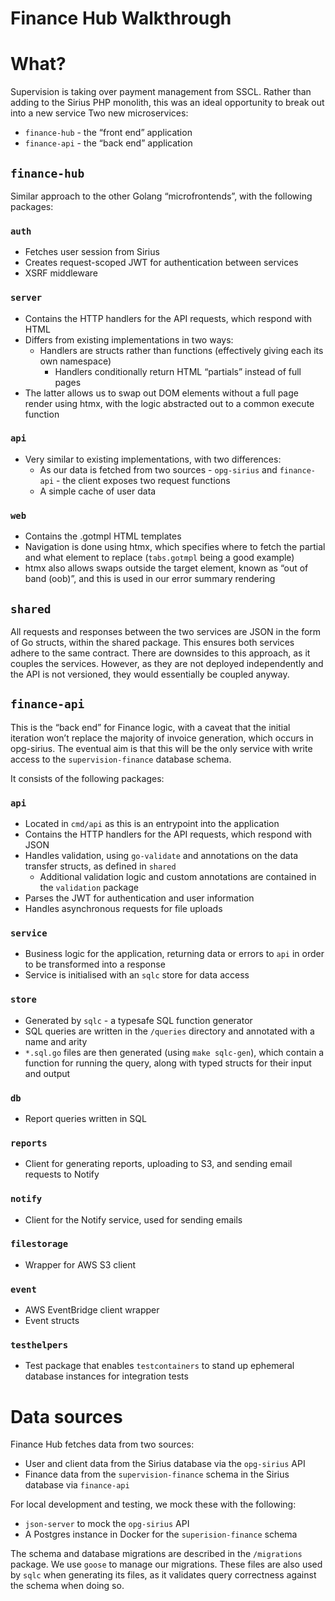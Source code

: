 Finance Hub Walkthrough
===

# What?
Supervision is taking over payment management from SSCL. Rather than adding to the Sirius PHP monolith, this was an ideal 
opportunity to break out into a new service Two new microservices:
* `finance-hub` - the “front end” application
* `finance-api` - the “back end” application

## `finance-hub`
Similar approach to the other Golang “microfrontends”, with the following packages:

### `auth`
* Fetches user session from Sirius
* Creates request-scoped JWT for authentication between services
* XSRF middleware

### `server`
* Contains the HTTP handlers for the API requests, which respond with HTML
* Differs from existing implementations in two ways:
  * Handlers are structs rather than functions (effectively giving each its own namespace)
    * Handlers conditionally return HTML “partials” instead of full pages
* The latter allows us to swap out DOM elements without a full page render using htmx, with the logic abstracted out to 
  a common execute function

### `api`
* Very similar to existing implementations, with two differences:
  * As our data is fetched from two sources - `opg-sirius` and `finance-api` - the client exposes two request functions
  * A simple cache of user data

### `web`
* Contains the .gotmpl HTML templates
* Navigation is done using htmx, which specifies where to fetch the partial and what element to replace (`tabs.gotmpl` 
  being a good example)
* htmx also allows swaps outside the target element, known as “out of band (oob)”, and this is used in our error summary 
  rendering

## `shared`
All requests and responses between the two services are JSON in the form of Go structs, within the shared package. This 
ensures both services adhere to the same contract. There are downsides to this approach, as it couples the services. 
However, as they are not deployed independently and the API is not versioned, they would essentially be coupled anyway.

## `finance-api`
This is the “back end” for Finance logic, with a caveat that the initial iteration won’t replace the majority of invoice 
generation, which occurs in opg-sirius. The eventual aim is that this will be the only service with write access to the 
`supervision-finance` database schema.

It consists of the following packages:

### `api`
* Located in `cmd/api` as this is an entrypoint into the application
* Contains the HTTP handlers for the API requests, which respond with JSON
* Handles validation, using `go-validate` and annotations on the data transfer structs, as defined in `shared`
  * Additional validation logic and custom annotations are contained in the `validation` package
* Parses the JWT for authentication and user information
* Handles asynchronous requests for file uploads

### `service`
* Business logic for the application, returning data or errors to `api` in order to be transformed into a response
* Service is initialised with an `sqlc` store for data access

### `store`
* Generated by `sqlc` - a typesafe SQL function generator
* SQL queries are written in the `/queries` directory and annotated with a name and arity
* `*.sql.go` files are then generated (using `make sqlc-gen`), which contain a function for running the query, along with
  typed structs for their input and output

### `db`
* Report queries written in SQL

### `reports`
* Client for generating reports, uploading to S3, and sending email requests to Notify

### `notify`
* Client for the Notify service, used for sending emails

### `filestorage`
* Wrapper for AWS S3 client

### `event`
* AWS EventBridge client wrapper 
* Event structs

### `testhelpers`
* Test package that enables `testcontainers` to stand up ephemeral database instances for integration tests

# Data sources
Finance Hub fetches data from two sources:
* User and client data from the Sirius database via the `opg-sirius` API
* Finance data from the `supervision-finance` schema in the Sirius database via `finance-api`

For local development and testing, we mock these with the following:
* `json-server` to mock the `opg-sirius` API
* A Postgres instance in Docker for the `superision-finance` schema

The schema and database migrations are described in the `/migrations` package. We use `goose` to manage our migrations.
These files are also used by `sqlc` when generating its files, as it validates query correctness against the schema when
doing so.